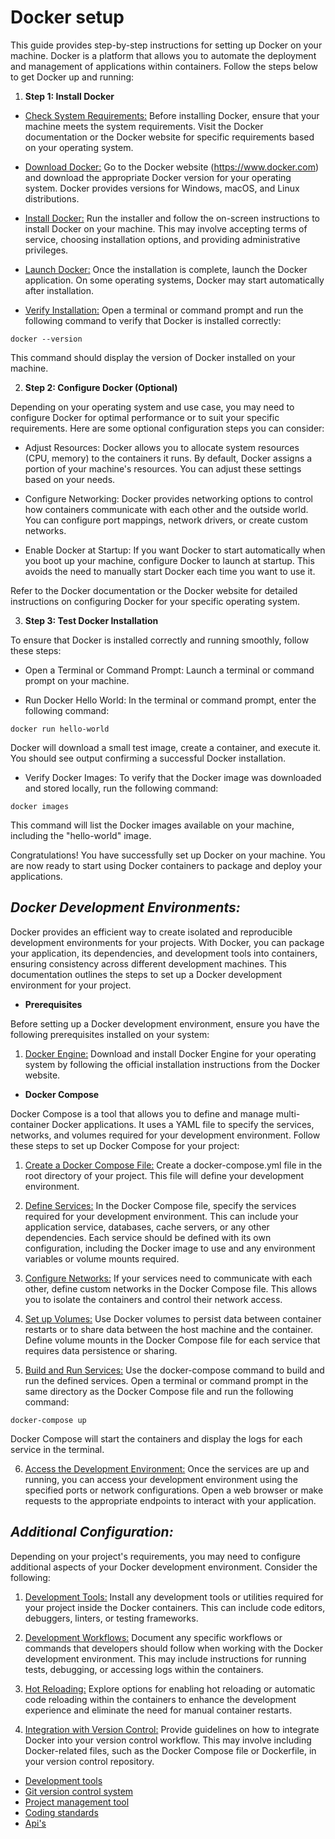 # Docker setup

This guide provides step-by-step instructions for setting up Docker on your machine. Docker is a platform that allows you to automate the deployment and management of applications within containers. Follow the steps below to get Docker up and running:

1. **Step 1: Install Docker**

- <u>Check System Requirements:</u> Before installing Docker, ensure that your machine meets the system requirements. Visit the Docker documentation or the Docker website for specific requirements based on your operating system.

- <u>Download Docker:</u> Go to the Docker website (https://www.docker.com) and download the appropriate Docker version for your operating system. Docker provides versions for Windows, macOS, and Linux distributions.

- <u>Install Docker:</u> Run the installer and follow the on-screen instructions to install Docker on your machine. This may involve accepting terms of service, choosing installation options, and providing administrative privileges.

- <u>Launch Docker:</u> Once the installation is complete, launch the Docker application. On some operating systems, Docker may start automatically after installation.

- <u>Verify Installation:</u> Open a terminal or command prompt and run the following command to verify that Docker is installed correctly:

```
docker --version
```

This command should display the version of Docker installed on your machine.

2. **Step 2: Configure Docker (Optional)**

Depending on your operating system and use case, you may need to configure Docker for optimal performance or to suit your specific requirements. Here are some optional configuration steps you can consider:


- Adjust Resources: Docker allows you to allocate system resources (CPU, memory) to the containers it runs. By default, Docker assigns a portion of your machine's resources. You can adjust these settings based on your needs.

- Configure Networking: Docker provides networking options to control how containers communicate with each other and the outside world. You can configure port mappings, network drivers, or create custom networks.

- Enable Docker at Startup: If you want Docker to start automatically when you boot up your machine, configure Docker to launch at startup. This avoids the need to manually start Docker each time you want to use it.

Refer to the Docker documentation or the Docker website for detailed instructions on configuring Docker for your specific operating system.

3. **Step 3: Test Docker Installation**

To ensure that Docker is installed correctly and running smoothly, follow these steps:

- Open a Terminal or Command Prompt: Launch a terminal or command prompt on your machine.

- Run Docker Hello World: In the terminal or command prompt, enter the following command:

```
docker run hello-world
```

Docker will download a small test image, create a container, and execute it. You should see output confirming a successful Docker installation.

- Verify Docker Images: To verify that the Docker image was downloaded and stored locally, run the following command:

```
docker images
```
This command will list the Docker images available on your machine, including the "hello-world" image.

Congratulations! You have successfully set up Docker on your machine. You are now ready to start using Docker containers to package and deploy your applications.

## **_Docker Development Environments:_**

Docker provides an efficient way to create isolated and reproducible development environments for your projects. With Docker, you can package your application, its dependencies, and development tools into containers, ensuring consistency across different development machines. This documentation outlines the steps to set up a Docker development environment for your project.

- **Prerequisites**

Before setting up a Docker development environment, ensure you have the following prerequisites installed on your system:

1. <u>Docker Engine:</u> Download and install Docker Engine for your operating system by following the official installation instructions from the Docker website.

- **Docker Compose**

Docker Compose is a tool that allows you to define and manage multi-container Docker applications. It uses a YAML file to specify the services, networks, and volumes required for your development environment. Follow these steps to set up Docker Compose for your project:

1. <u>Create a Docker Compose File:</u> Create a docker-compose.yml file in the root directory of your project. This file will define your development environment.

2. <u>Define Services:</u> In the Docker Compose file, specify the services required for your development environment. This can include your application service, databases, cache servers, or any other dependencies. Each service should be defined with its own configuration, including the Docker image to use and any environment variables or volume mounts required.

3. <u>Configure Networks:</u> If your services need to communicate with each other, define custom networks in the Docker Compose file. This allows you to isolate the containers and control their network access.

4. <u>Set up Volumes:</u> Use Docker volumes to persist data between container restarts or to share data between the host machine and the container. Define volume mounts in the Docker Compose file for each service that requires data persistence or sharing.

5. <u>Build and Run Services:</u> Use the docker-compose command to build and run the defined services. Open a terminal or command prompt in the same directory as the Docker Compose file and run the following command:

```
docker-compose up
```
Docker Compose will start the containers and display the logs for each service in the terminal.

6. <u>Access the Development Environment:</u> Once the services are up and running, you can access your development environment using the specified ports or network configurations. Open a web browser or make requests to the appropriate endpoints to interact with your application.

## **_Additional Configuration:_**

Depending on your project's requirements, you may need to configure additional aspects of your Docker development environment. Consider the following:

1. <u>Development Tools:</u> Install any development tools or utilities required for your project inside the Docker containers. This can include code editors, debuggers, linters, or testing frameworks.

2. <u>Development Workflows:</u> Document any specific workflows or commands that developers should follow when working with the Docker development environment. This may include instructions for running tests, debugging, or accessing logs within the containers.

3. <u>Hot Reloading:</u> Explore options for enabling hot reloading or automatic code reloading within the containers to enhance the development experience and eliminate the need for manual container restarts.

4. <u>Integration with Version Control:</u> Provide guidelines on how to integrate Docker into your version control workflow. This may involve including Docker-related files, such as the Docker Compose file or Dockerfile, in your version control repository.

- [Development tools](./README.md)
- [Git version control system](./Git_Version.md)
- [Project management tool](./Project_Management.md)
- [Coding standards](./Coding_Standards.md)
- [Api's](./API's.md)